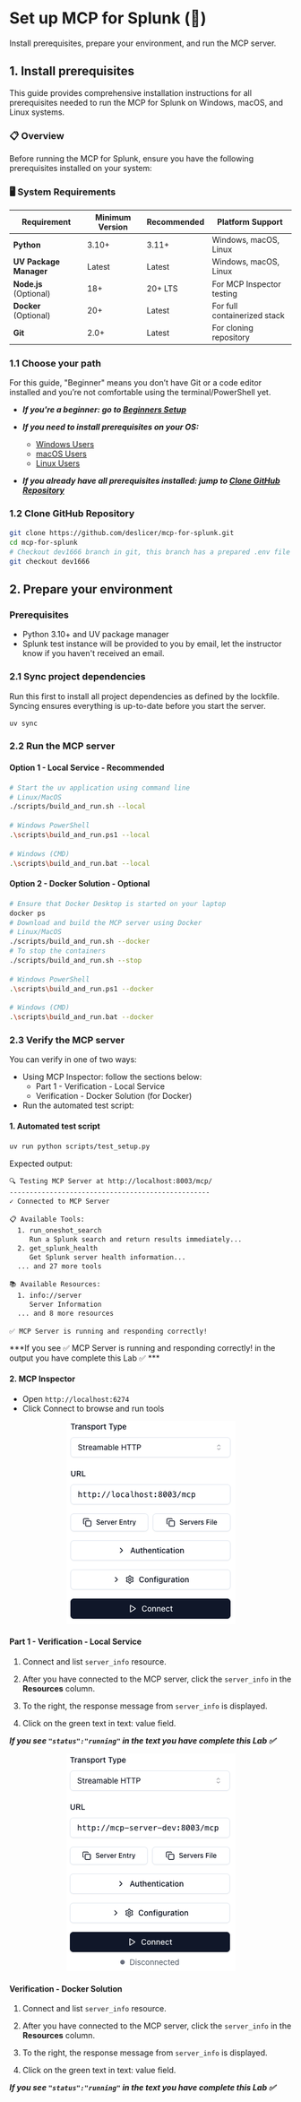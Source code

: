 
# Set up MCP for Splunk (🔧)

Install prerequisites, prepare your environment, and run the MCP server.

## 1. Install prerequisites

This guide provides comprehensive installation instructions for all prerequisites needed to run the MCP for Splunk on Windows, macOS, and Linux systems.

### 📋 Overview

Before running the MCP for Splunk, ensure you have the following prerequisites installed on your system:

### 🖥️ **System Requirements**

| Requirement | Minimum Version | Recommended | Platform Support |
|-------------|-----------------|-------------|------------------|
| **Python** | 3.10+ | 3.11+ | Windows, macOS, Linux |
| **UV Package Manager** | Latest | Latest | Windows, macOS, Linux |
| **Node.js** (Optional) | 18+ | 20+ LTS | For MCP Inspector testing |
| **Docker** (Optional) | 20+ | Latest | For full containerized stack |
| **Git** | 2.0+ | Latest | For cloning repository |

### 1.1 Choose your path

For this guide, "Beginner" means you don’t have Git or a code editor installed and you’re not comfortable using the terminal/PowerShell yet.

- ***If you're a beginner: go to [Beginners Setup](docs/mcp/BEGINNERS_SETUP.md)***
- ***If you need to install prerequisites on your OS:***
  - [Windows Users](docs/mcp/WINDOWS_GUIDE.md)
  - [macOS Users](docs/mcp/MACOS_GUIDE.md)
  - [Linux Users](docs/mcp/LINUX_GUIDE.md)

- ***If you already have all prerequisites installed: jump to [Clone GitHub Repository](#clone-repo)***

<a id="clone-repo"></a>
### 1.2 Clone GitHub Repository

```bash
git clone https://github.com/deslicer/mcp-for-splunk.git
cd mcp-for-splunk
# Checkout dev1666 branch in git, this branch has a prepared .env file for you.
git checkout dev1666
```

<a id="prepare-env"></a>
## 2. Prepare your environment

### Prerequisites

- Python 3.10+ and UV package manager
- Splunk test instance will be provided to you by email, let the instructor know if you haven't received an email.

### 2.1 Sync project dependencies

Run this first to install all project dependencies as defined by the lockfile. Syncing ensures everything is up-to-date before you start the server.

```bash
uv sync
```

### 2.2 Run the MCP server

#### Option 1 - Local Service - Recommended

```bash
# Start the uv application using command line
# Linux/MacOS
./scripts/build_and_run.sh --local

# Windows PowerShell
.\scripts\build_and_run.ps1 --local

# Windows (CMD)
.\scripts\build_and_run.bat --local
```

#### Option 2 - Docker Solution - Optional

```bash
# Ensure that Docker Desktop is started on your laptop
docker ps
# Download and build the MCP server using Docker
# Linux/MacOS
./scripts/build_and_run.sh --docker
# To stop the containers
./scripts/build_and_run.sh --stop

# Windows PowerShell
.\scripts\build_and_run.ps1 --docker

# Windows (CMD)
.\scripts\build_and_run.bat --docker
```

### 2.3 Verify the MCP server

You can verify in one of two ways:

- Using MCP Inspector: follow the sections below:
  - Part 1 - Verification - Local Service
  - Verification - Docker Solution (for Docker)
- Run the automated test script:

#### 1. Automated test script
```bash
uv run python scripts/test_setup.py
```

Expected output:

```text
🔍 Testing MCP Server at http://localhost:8003/mcp/
--------------------------------------------------
✓ Connected to MCP Server

📋 Available Tools:
  1. run_oneshot_search
     Run a Splunk search and return results immediately...
  2. get_splunk_health
     Get Splunk server health information...
  ... and 27 more tools

📚 Available Resources:
  1. info://server
     Server Information
  ... and 8 more resources

✅ MCP Server is running and responding correctly!
```

***If you see ✅ MCP Server is running and responding correctly! in the output you have complete this Lab ✅ ***

#### 2. MCP Inspector

- Open `http://localhost:6274`
- Click Connect to browse and run tools

<p align="center">
  <img src="media/mcp_server_connect.png" alt="MCP Inspector connected to local server" />
  
</p>

#### Part 1 - Verification - Local Service

1. Connect and list `server_info` resource.
2. After you have connected to the MCP server, click the
`server_info` in the **Resources** column.
3. To the right, the response message from `server_info` is displayed.

4. Click on the green text in text: value field.

***If you see ```"status":"running"``` in the text you have complete this Lab ✅***

<p align="center">
  <img src="media/mcp_server_connect_docker.png" alt="MCP Inspector connected to Docker server" />
  
</p>

#### Verification - Docker Solution

1. Connect and list `server_info` resource.
2. After you have connected to the MCP server, click the
`server_info` in the **Resources** column.
3. To the right, the response message from `server_info` is displayed.

4. Click on the green text in text: value field.

***If you see ```"status":"running"``` in the text you have complete this Lab ✅***
